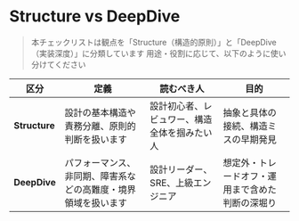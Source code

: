# Structure vs DeepDive

> 本チェックリストは観点を「Structure（構造的原則）」と「DeepDive（実装深度）」に分類しています 
> 用途・役割に応じて、以下のように使い分けてください

| 区分 | 定義 | 読むべき人 | 目的 |
|------|------|------------|------|
| **Structure** | 設計の基本構造や責務分離、原則的判断を扱います | 設計初心者、レビュワー、構造全体を掴みたい人 | 抽象と具体の接続、構造ミスの早期発見 |
| **DeepDive** | パフォーマンス、非同期、障害系などの高難度・境界領域を扱います | 設計リーダー、SRE、上級エンジニア | 想定外・トレードオフ・運用まで含めた判断の深堀り |
